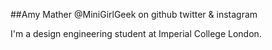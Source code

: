 ##Amy Mather
@MiniGirlGeek on github twitter & instagram

I'm a design engineering student at Imperial College London.
